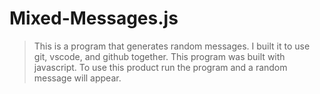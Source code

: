 # Mixed-Messages.js
> This is a program that generates random messages. I built it to use git, vscode, and github together.
>This program was built with javascript.
>To use this product run the program and a random message will appear.
